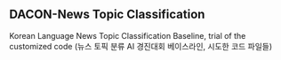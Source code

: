 ## DACON-News Topic Classification
Korean Language News Topic Classification Baseline, trial of the customized code (뉴스 토픽 분류 AI 경진대회 베이스라인, 시도한 코드 파일들)
